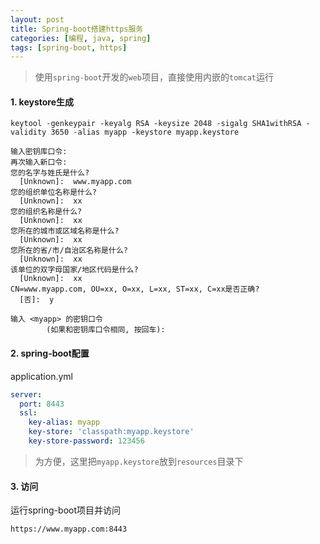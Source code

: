 ```yaml
---
layout: post
title: Spring-boot搭建https服务
categories: [编程, java, spring]
tags: [spring-boot, https]
---
```


> 使用`spring-boot`开发的`web`项目，直接使用内嵌的`tomcat`运行

#### 1. keystore生成
```
keytool -genkeypair -keyalg RSA -keysize 2048 -sigalg SHA1withRSA -validity 3650 -alias myapp -keystore myapp.keystore

输入密钥库口令:
再次输入新口令:
您的名字与姓氏是什么?
  [Unknown]:  www.myapp.com
您的组织单位名称是什么?
  [Unknown]:  xx
您的组织名称是什么?
  [Unknown]:  xx
您所在的城市或区域名称是什么?
  [Unknown]:  xx
您所在的省/市/自治区名称是什么?
  [Unknown]:  xx
该单位的双字母国家/地区代码是什么?
  [Unknown]:  xx
CN=www.myapp.com, OU=xx, O=xx, L=xx, ST=xx, C=xx是否正确?
  [否]:  y

输入 <myapp> 的密钥口令
        (如果和密钥库口令相同, 按回车):
```

#### 2. spring-boot配置

application.yml
```yaml
server:
  port: 8443
  ssl:
    key-alias: myapp
    key-store: 'classpath:myapp.keystore'
    key-store-password: 123456
```

> 为方便，这里把`myapp.keystore`放到`resources`目录下

#### 3. 访问

运行spring-boot项目并访问
```
https://www.myapp.com:8443
```